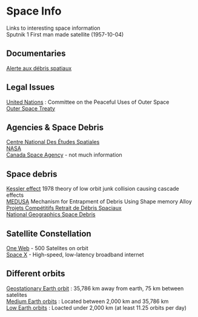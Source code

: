 # Space Info
Links to interesting space information  
Sputnik 1 First man made satellite (1957-10-04)  

## Documentaries  
[Alerte aux débris spatiaux](https://ici.exploratv.ca/emissions/alerte-aux-debris-spatiaux/)

## Legal Issues    
[United Nations](https://www.unoosa.org/oosa/en/ourwork/copuos/index.html) : Committee on the Peaceful Uses of Outer Space  
[Outer Space Treaty](https://en.wikipedia.org/wiki/Outer_Space_Treaty)  

## Agencies & Space Debris  
[Centre National Des Études Spatiales](https://cnes.fr/fr/conference-les-debris-spatiaux-problemes-et-solutions)  
[NASA](https://earthobservatory.nasa.gov/images/40173/space-debris)  
[Canada Space Agency](https://www.asc-csa.gc.ca/eng/satellites/neossat/) - not much information  

## Space debris  
[Kessler effect](https://en.wikipedia.org/wiki/Kessler_syndrome) 1978 theory of low orbit junk collision causing cascade effects  
[MEDUSA](https://conference.sdo.esoc.esa.int/proceedings/sdc7/paper/487/SDC7-paper487.pdf) Mechanism for Entrapment of Debris Using Shape memory Alloy  
[Projets Compétitifs Retrait de Débris Spaciaux](https://www.canada.ca/fr/ministere-defense-nationale/programmes/idees-defense/element/projets-competitifs/challenges/risque-collision-localiser-enlever-debris-spatiaux.html)  
[National Geographics Space Debris](https://www.nationalgeographic.fr/espace/debris-spatiaux-une-menace-toujours-plus-grande)  



## Satellite Constellation  
[One Web](https://oneweb.net/) - 500 Satelites on orbit  
[Space X](https://www.starlink.com/) - High-speed, low-latency broadband internet  


## Different orbits  
[Geostationary Earth orbit](https://en.wikipedia.org/wiki/Geosynchronous_orbit) : 35,786 km away from earth, 75 km between satelites  
[Medium Earth orbits](https://en.wikipedia.org/wiki/Medium_Earth_orbit) : Located between 2,000 km and 35,786 km  
[Low Earth orbits](https://en.wikipedia.org/wiki/Low_Earth_orbit) : Loacted under 2,000 km (at least 11.25 orbits per day)  
  
   
